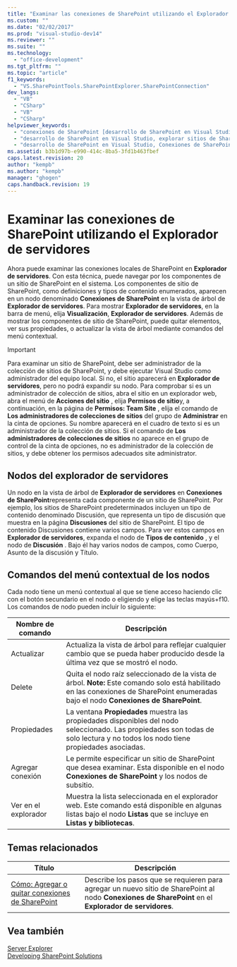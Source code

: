 ```yaml
---
title: "Examinar las conexiones de SharePoint utilizando el Explorador de servidores | Microsoft Docs"
ms.custom: ""
ms.date: "02/02/2017"
ms.prod: "visual-studio-dev14"
ms.reviewer: ""
ms.suite: ""
ms.technology: 
  - "office-development"
ms.tgt_pltfrm: ""
ms.topic: "article"
f1_keywords: 
  - "VS.SharePointTools.SharePointExplorer.SharePointConnection"
dev_langs: 
  - "VB"
  - "CSharp"
  - "VB"
  - "CSharp"
helpviewer_keywords: 
  - "conexiones de SharePoint [desarrollo de SharePoint en Visual Studio]"
  - "desarrollo de SharePoint en Visual Studio, explorar sitios de SharePoint"
  - "desarrollo de SharePoint en Visual Studio, Conexiones de SharePoint"
ms.assetid: b3b1d97b-e990-414c-8ba5-3fd1b463fbef
caps.latest.revision: 20
author: "kempb"
ms.author: "kempb"
manager: "ghogen"
caps.handback.revision: 19
---
```

# Examinar las conexiones de SharePoint utilizando el Explorador de servidores
  Ahora puede examinar las conexiones locales de SharePoint en **Explorador de servidores**.  Con esta técnica, puede navegar por los componentes de un sitio de SharePoint en el sistema.  Los componentes de sitio de SharePoint, como definiciones y tipos de contenido enumerados, aparecen en un nodo denominado **Conexiones de SharePoint** en la vista de árbol de **Explorador de servidores**.  Para mostrar **Explorador de servidores**, en la barra de menú, elija **Visualización**, **Explorador de servidores**.  Además de mostrar los componentes de sitio de SharePoint, puede quitar elementos, ver sus propiedades, o actualizar la vista de árbol mediante comandos del menú contextual.  
  
> [!IMPORTANT]  
>  Para examinar un sitio de SharePoint, debe ser administrador de la colección de sitios de SharePoint, y debe ejecutar Visual Studio como administrador del equipo local.  Si no, el sitio aparecerá en **Explorador de servidores**, pero no podrá expandir su nodo.  Para comprobar si es un administrador de colección de sitios, abra el sitio en un explorador web, abra el menú de **Acciones del sitio** , elija **Permisos de sitio**y, a continuación, en la página de **Permisos: Team Site** , elija el comando de **Los administradores de colecciones de sitios** del grupo de **Administrar** en la cinta de opciones.  Su nombre aparecerá en el cuadro de texto si es un administrador de la colección de sitios.  Si el comando de **Los administradores de colecciones de sitios** no aparece en el grupo de control de la cinta de opciones, no es administrador de la colección de sitios, y debe obtener los permisos adecuados site administrator.  
  
## Nodos del explorador de servidores  
 Un nodo en la vista de árbol de **Explorador de servidores** en **Conexiones de SharePoint**representa cada componente de un sitio de SharePoint.  Por ejemplo, los sitios de SharePoint predeterminados incluyen un tipo de contenido denominado Discusión, que representa un tipo de discusión que muestra en la página **Discusiones** del sitio de SharePoint.  El tipo de contenido Discusiones contiene varios campos.  Para ver estos campos en **Explorador de servidores**, expanda el nodo de **Tipos de contenido** , y el nodo de **Discusión** .  Bajo él hay varios nodos de campos, como Cuerpo, Asunto de la discusión y Título.  
  
## Comandos del menú contextual de los nodos  
 Cada nodo tiene un menú contextual al que se tiene acceso haciendo clic con el botón secundario en el nodo o eligiendo y elige las teclas mayús\+f10.  Los comandos de nodo pueden incluir lo siguiente:  
  
|Nombre de comando|Descripción|  
|-----------------------|-----------------|  
|Actualizar|Actualiza la vista de árbol para reflejar cualquier cambio que se pueda haber producido desde la última vez que se mostró el nodo.|  
|Delete|Quita el nodo raíz seleccionado de la vista de árbol. **Note:**  Este comando solo está habilitado en las conexiones de SharePoint enumeradas bajo el nodo **Conexiones de SharePoint**.|  
|Propiedades|La ventana **Propiedades** muestra las propiedades disponibles del nodo seleccionado.  Las propiedades son todas de solo lectura y no todos los nodo tiene propiedades asociadas.|  
|Agregar conexión|Le permite especificar un sitio de SharePoint que desea examinar.  Esta disponible en el nodo **Conexiones de SharePoint** y los nodos de subsitio.|  
|Ver en el explorador|Muestra la lista seleccionada en el explorador web.  Este comando está disponible en algunas listas bajo el nodo **Listas** que se incluye en **Listas y bibliotecas**.|  
  
## Temas relacionados  
  
|Título|Descripción|  
|------------|-----------------|  
|[Cómo: Agregar o quitar conexiones de SharePoint](../sharepoint/how-to-add-or-remove-sharepoint-connections.md)|Describe los pasos que se requieren para agregar un nuevo sitio de SharePoint al nodo **Conexiones de SharePoint** en el **Explorador de servidores**.|  
  
## Vea también  
 [Server Explorer](http://msdn.microsoft.com/library/4ea29b3b-bbb2-45e4-9082-eaf635c41c4d)   
 [Developing SharePoint Solutions](../sharepoint/developing-sharepoint-solutions.md)  
  
  
